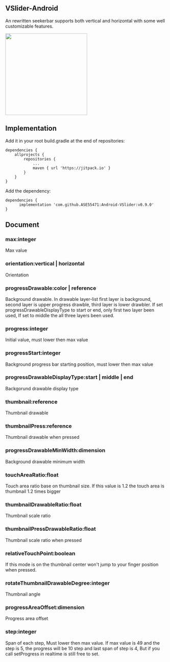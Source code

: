 ## VSlider-Android
An rewritten seekerbar supports both vertical and horizontal with some well customizable features. 

<img src="https://user-images.githubusercontent.com/57599172/228411698-a3058fba-bbae-4484-ab64-16e09d28545c.gif" width="256">

## Implementation

Add it in your root build.gradle at the end of repositories:

```
dependencies {
	allprojects {
		repositories {
			...
			maven { url 'https://jitpack.io' }
		}
	}
}
```

Add the dependency:
```
dependencies {
	  implementation 'com.github.ASE55471:Android-VSlider:v0.9.0'
}
```

## Document

### max:integer
Max value

### orientation:vertical | horizontal
Orientation

### progressDrawable:color | reference
Background drawable. In drawable layer-list first layer is background, second layer is upper progress drawble, third layer is lower drawbler. If set progressDrawableDisplayType to start or end, only first two layer been used, If set to middle the all three layers been used.

### progress:integer
Initial value, must lower then max value 

### progressStart:integer
Background progress bar starting position, must lower then max value 

### progressDrawableDisplayType:start | middle | end
Backgorund drawable display type

### thumbnail:reference
Thumbnail drawable

### thumbnailPress:reference
Thumbnail drawable when pressed

### progressDrawableMinWidth:dimension
Background drawable minimum width

### touchAreaRatio:float
Touch area ratio base on thumbnail size. If this value is 1.2 the touch area is thumbnail 1.2 times bigger

### thumbnailDrawableRatio:float
Thumbnail scale ratio

### thumbnailPressDrawableRatio:float
Thumbnail scale ratio when pressed

### relativeTouchPoint:boolean
If this mode is on the thumbnail center won't jump to your finger position when pressed.

### rotateThumbnailDrawableDegree:integer
Thumbnail angle

### progressAreaOffset:dimension
Progress area offset

### step:integer
Span of each step, Must lower then max value. If max value is 49 and the step is 5, the progress will be 10 step and last span of step is 4, But if you call setProgress in realtime is still free to set.

